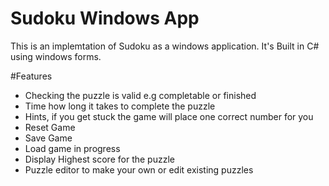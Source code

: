 # Sudoku Windows App

This is an implemtation of Sudoku as a windows application.
It's Built in C# using windows forms.

#Features
- Checking the puzzle is valid e.g completable or finished
- Time how long it takes to complete the puzzle
- Hints, if you get stuck the game will place one correct number for you
- Reset Game
- Save Game
- Load game in progress
- Display Highest score for the puzzle
- Puzzle editor to make your own or edit existing puzzles
